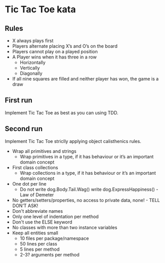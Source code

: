 # Tic Tac Toe kata

## Rules

- X always plays first
- Players alternate placing X’s and O’s on the board
- Players cannot play on a played position
- A Player wins when it has three in a row
  - Horizontally
  - Vertically
  - Diagonally
- If all nine squares are filled and neither player has won, the game is a draw

## First run

Implement Tic Tac Toe as best as you can using TDD.

## Second run

Implement Tic Tac Toe striclly applying object calisthenics rules.

- Wrap all primitives and strings
  - Wrap primitives in a type, if it has behaviour or it’s an important domain concept
- First class collections
  - Wrap collections in a type, if it has behaviour or it’s an important domain concept
- One dot per line
  - Do not write dog.Body.Tail.Wag() write dog.ExpressHappiness() - Law of Demeter
- No getters/setters/properties, no access to private data, none! - TELL DON’T ASK!
- Don't abbreviate names
- Only one level of indentation per method
- Don't use the ELSE keyword
- No classes with more than two instance variables
- Keep all entities small
  - 10 files per package/namespace
  - 50 lines per class
  - 5 lines per method
  - 2-3? arguments per method
